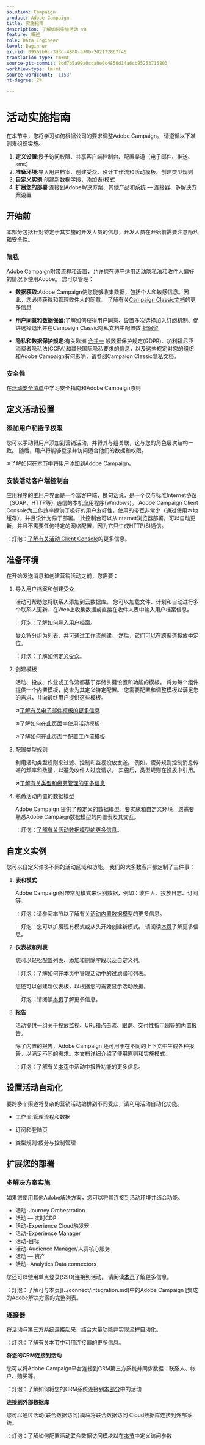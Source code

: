 ```yaml
---
solution: Campaign
product: Adobe Campaign
title: 实施指南
description: 了解如何实施活动 v8
feature: 概述
role: Data Engineer
level: Beginner
exl-id: 09562b6c-3d3d-4808-a70b-202172867f46
translation-type: tm+mt
source-git-commit: 8dd7b5a99a0cda0e0c4850d14a6cb95253715803
workflow-type: tm+mt
source-wordcount: '1153'
ht-degree: 2%

---
```


# 活动实施指南

在本节中，您将学习如何根据公司的要求调整Adobe Campaign。 请遵循以下准则来组织实施。

1. **定义设置**:授予访问权限、共享客户端控制台、配置渠道（电子邮件、推送、sms）
1. **准备环境**:导入用户档案、创建受众、设计工作流和活动模板、创建类型规则
1. **自定义实例**:创建新数据字段，添加表/模式
1. **扩展您的部署**:连接到Adobe解决方案、其他产品和系统 — 连接器、多解决方案设置

## 开始前

本部分包括针对特定于其实施的开发人员的信息，开发人员在开始前需要注意隐私和安全性。

### 隐私

Adobe Campaign附带流程和设置，允许您在遵守适用活动隐私法和收件人偏好的情况下使用Adobe。 您可以管理：

* **数据获取**:Adobe Campaign使您能够收集数据，包括个人和敏感信息。因此，您必须获得和管理收件人的同意。 了解有关[Campaign Classic文档](https://experienceleague.corp.adobe.com/docs/campaign-classic/using/getting-started/privacy/privacy-and-recommendations.html?lang=en#data-acquisition)的更多信息

* **用户同意和数据保留**:了解如何获得用户同意、设置多次选择加入订阅机制、促进选择退出并在Campaign Classic隐私文档中配置数 [据保留](https://experienceleague.corp.adobe.com/docs/campaign-classic/using/getting-started/privacy/privacy-and-recommendations.html?lang=en#consent)

* **隐私和数据保护规定**:有关欧洲 [合并一](https://experienceleague.corp.adobe.com/docs/campaign-classic/using/getting-started/privacy/privacy-and-recommendations.html) 般数据保护规定(GDPR)、加利福尼亚消费者隐私法(CCPA)和其他国际隐私要求的信息，以及这些规定对您的组织和Adobe Campaign有何影响，请参阅Campaign Classic隐私文档。

### 安全性

在[活动安全清单](../config/security.md)中学习安全指南和Adobe Campaign原则

## 定义活动设置

### 添加用户和授予权限

您可以手动将用户添加到营销活动，并将其与组关联，这与您的角色层次结构一致。 随后，用户将能够登录并访问适合他们的数据和权限。

:arrow_upper_right:了解如何在[本节](https://experienceleague.adobe.com/docs/campaign-classic/using/getting-started/permissions/access-management.html?lang=en#getting-started)中将用户添加到Adobe Campaign。

### 安装活动客户端控制台

应用程序的主用户界面是一个富客户端，换句话说，是一个仅与标准Internet协议（SOAP、HTTP等）通信的本机应用程序(Windows)。 Adobe Campaign Client Console为工作效率提供了极好的用户友好性，使用的带宽非常少（通过使用本地缓存），并且设计为易于部署。 此控制台可以从Internet浏览器部署，可以自动更新，并且不需要任何特定的网络配置，因为它只生成HTTP(S)通信。

：灯泡：[了解有关活动 Client Console](connect.md)的更多信息。

## 准备环境

在开始发送消息和创建营销活动之前，您需要：

1. 导入用户档案和创建受众

   活动可帮助您将联系人添加到云数据库。 您可以加载文件、计划和自动进行多个联系人更新、在Web上收集数据或直接在收件人表中输入用户档案信息。

   ：灯泡：[了解如何导入用户档案](import.md)。

   受众将分组为列表，并可通过工作流创建。 然后，它们可以在跨渠道投放中定位。

   ：灯泡：[了解如何定义受众](audiences.md)。

1. 创建模板

   活动、投放、作业或工作流都基于存储关键设置和功能的模板。 将为每个组件提供一个内置模板，尚未为其定义特定配置。 您需要配置和调整模板以满足您的需求，并向最终用户提供这些模板。

   :arrow_upper_right:[了解有关电子邮件模板的更多信息](https://experienceleague.adobe.com/docs/campaign-classic/using/sending-messages/using-delivery-templates/about-templates.html)

   :arrow_upper_right:了解如何在[此页面](https://experienceleague.adobe.com/docs/campaign-classic/using/orchestrating-campaigns/orchestrate-campaigns/marketing-campaign-templates.html?lang=en#orchestrating-campaigns)中使用活动模板

   :arrow_upper_right:了解如何在[此页面](https://experienceleague.adobe.com/docs/campaign-classic/using/automating-with-workflows/introduction/building-a-workflow.html?lang=en#workflow-templates)中配置工作流模板

1. 配置类型规则

   利用活动类型规则来过滤、控制和监视投放发送。 例如，疲劳规则控制消息传递的频率和数量，以避免收件人过度请求。 实施后，类型规则在投放中引用。

   :arrow_upper_right:[了解有关类型和疲劳管理的更多信息](https://experienceleague.adobe.com/docs/campaign-classic/using/orchestrating-campaigns/campaign-optimization/about-campaign-typologies.html?lang=en#orchestrating-campaigns)

1. 熟悉活动内置的数据模型

   Adobe Campaign 提供了预定义的数据模型。要实施和自定义环境，您需要熟悉Adobe Campaign数据模型的内置表及其交互。

   ：灯泡：[了解有关活动数据模型的更多信息](../dev/datamodel.md)。

## 自定义实例

您可以自定义许多不同的活动区域和功能。 我们的大多数客户都定制了三件事：

1. **表和模式**

   Adobe Campaign附带常见模式来识别数据，例如：收件人、投放日志、订阅等。

   ：灯泡：请参阅本节以了解有关[活动内置数据模型](../dev/datamodel.md)的更多信息。

   ：灯泡：您可以扩展现有模式或从头开始创建新模式。 请阅读[本页](../dev/customize.md)了解更多信息。

1. **仪表板和列表**

   您可以轻松配置列表、添加和删除字段以及自定义列。

   ：灯泡：了解如何在[本页](../dev/customize.md#gs-lists-and-filters)中管理活动中的过滤器和列表。

   您还可以创建新仪表板，以根据您的需要显示活动数据。

   ：灯泡：请阅读[本页](../dev/customize.md#gs-custom-dashboards)了解更多信息。

1. **报告**

   活动提供一组关于投放监视、URL和点击流、跟踪、交付性指示器等的内置报告。

   除了内置的报告，Adobe Campaign 还可用于在不同的上下文中生成各种报告，以满足不同的需求。本文档详细介绍了使用原则和实施模式。

   ：灯泡：了解有关[本页](reporting.md)中活动中报告功能的更多信息。


## 设置活动自动化

要跨多个渠道将复杂的营销活动编排到不同受众，请利用活动自动化功能。

* 工作流:管理流程和数据

* 订阅和登陆页

* 类型规则:疲劳与控制管理

## 扩展您的部署

### 多解决方案实施

如果您使用其他Adobe解决方案，您可以将其连接到活动环境并结合功能。

* 活动-Journey Orchestration
* 活动 — 实时CDP
* 活动-Experience Cloud触发器
* 活动-Experience Manager
* 活动-目标
* 活动-Audience Manager/人员核心服务
* 活动 — 资产
* 活动- Analytics Data connectors


您还可以使用单点登录(SSO)连接到活动。 请阅读[本页](connect.md)了解更多信息。

：灯泡：了解可与本页](../connect/integration.md)中的Adobe Campaign [集成的Adobe解决方案的完整列表。

### 连接器

将活动与第三方系统连接起来，结合大量功能并实现流程自动化。

：灯泡：了解有关[本节](../connect/integration.md)中可用连接器的更多信息。

**将您的CRM连接到活动**

您可以将Adobe Campaign平台连接到CRM第三方系统并同步数据：联系人、帐户、购买等。

：灯泡：了解如何将您的CRM系统连接到[本部分](../connect/integration.md#gs-crm-connectors)中的活动

**连接到外部数据库**

您可以通过活动(联合数据访问)模块将联合数据访问 Cloud数据库连接到外部系统。

：灯泡：了解如何配置活动联合数据访问模块以在[本节](../connect/integration.md#gs-fda)中定义访问参数
